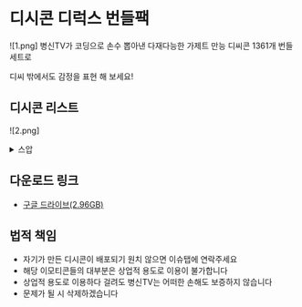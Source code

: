 ﻿# 디시콘 디럭스 번들팩
![1.png]
병신TV가 코딩으로 손수 뽑아낸 다재다능한 가제트 만능 디씨콘 1361개 번들 세트로 

디씨 밖에서도 감정을 표현 해 보세요!

## 디시콘 리스트
![2.png]
<details><summary>스압</summary>
<p>

1.  죠죠의기묘한디시콘
2. &lt;도깨비&gt; 깨비콘 통합
3. &lt;도깨비&gt; 깨비콘3
4. 101 디시콘 통합2
5. 1978411
6. 1세대 냥장콘 최신˛ver
7. 1정중한 사축콘
8. 2 칸장콘
9. 2017 달갤 케장콘
10. 2018롤드컵
11. 30참피콘
12. 30케장콘
13. 3D케장콘
14. 44빌런콘ver2
15. 586콘
16. 5등분 애니 1화
17. 5등분콘2
18. 5등분콘3
19. 6th 유댕콘
20. 6구축대와 홋포
21. 6월의 돌장콘
22. 765브라보콘
23. Aqours 내한 국뽕콘 v2
24. BB콘
25. BDZ콘
26. bt21콘
27. CB콘
28. CF 유댕콘!
29. DIO콘
30. Fate GO 만우절콘 ALTER
31. Fate GO 만우절콘 EXTRA
32. Friendship is Manly
33. Hoxycon 2
34. JANE콘 mk2
35. JBJ 수치플콘
36. jbj다용도콘
37. JohnCenaFace
38. K2병장콘 1~2차 합본
39. LGBT콘
40. LWA27움짤콘
41. M4A1의 해충박멸
42. MCU토르콘
43. MMD
44. NEW 벤 브로드콘 3
45. NEW 벤 브로드콘 4
46. NEW 벤 브로드콘 확장팩
47. NEW 빛 호 동 콘
48. New 유댕콘
49. New 유댕콘2
50. New 카구야님콘
51. NEW 통피
52. New윙콘up
53. new클장콘40 1
54. new클장콘40 2
55. node_modules
56. n설리콘
57. package-lock.json
58. package.json
59. PPAP콘
60. R6시즈 케장콘1 99개
61. R6시즈 케장콘2 42개
62. R6시즈 케장콘2 50개
63. re쯔장콘
64. RV콘
65. SNL 아이오아이 재등록
66. TT 갓죠콘16dx
67. V장콘
68. V장콘2
69. V장콘3
70. V콘
71. Walf 동방카츠콘
72. Walf 아이카츠1
73. Walf 아이카츠2
74. yarn.lock
75. ♥정세운콘♥
76. ♥정세운콘♥2
77. ㄷㅂㅂㅉ2
78. ㄹ엄콘
79. ㅌㅅㅌ
80. ㅌㅅㅌ2
81. 가렌콘
82. 가로쉬 돌장콘
83. 가브릴 드롭아웃I
84. 가브릴 드롭아웃II
85. 가윤이님
86. 가장 어두운 만와 콘
87. 가주콘
88. 간단 우중콘 7
89. 감동콘
90. 감정표현
91. 갓극기 모음
92. 갓극기와 친구들
93. 갓기머지콘 최종
94. 갓동콘
95. 강다니엘 꼬깔콘4
96. 강다니엘 덕콘
97. 강다니엘 케장콘 new
98. 강다니엘 콘
99. 강다니엘 콘2
100. 강다니엘 콘칩5
101. 강다니엘ㄳ콘
102. 강다니엘콘Beta
103. 강다니엘콘야3
104. 강다니엘콘콘콘
105. 강슬기통합
106. 강호의도리콘
107. 개구리 모음
108. 개구리콘 80선
109. 개꿀잼몰카케장콘
110. 개돼지콘
111. 개별소독정책
112. 개인사용ㅏㅏ
113. 개인용 고잠콘통합
114. 개인용 메모장콘
115. 개인용 케장콘
116. 개인용 통합몰카콘
117. 개인용 페페 V3
118. 개인용케쟝
119. 개정 레이디콘
120. 개정판씹타독구콘
121. 개좆데독구콘임시
122. 개편 탬탬콘 DLC 3개 합본
123. 갠구리
124. 갸갤 호도리 디시콘
125. 거미 3호
126. 거미 4호
127. 걸그룹여자친구1
128. 걸파스탬프콘48
129. 걸파카츠콘
130. 걸판카츠콘
131. 검~나웃긴콘
132. 게게겍 하린콘 통합
133. 게게겍의 하스스톤
134. 게이
135. 겐고로 검투사
136. 겐고로콘2
137. 격장콘 2016
138. 결경이콘2 (수정)
139. 경 찰 콘
140. 경고아이콘
141. 계란쥬리콘ver1
142. 계란쥬리콘ver2
143. 고란빵트립콘
144. 고백하는타카기양
145. 고오오급 사격케장콘
146. 고화질 팝팀에픽 수정
147. 곤충 좋은말콘
148. 골든가장콘
149. 곰갤슬기콘2
150. 공군디콘
151. 공군디콘2
152. 공평한국장콘
153. 공홈 레바콘
154. 국갤종합혀누콘
155. 국민기본콘
156. 국텐 카츠콘
157. 군갤콘
158. 군장콘
159. 군주콘
160. 굳건이콘V1
161. 귀여운 쥬쥬콘
162. 귀염뽀짝 아키콘
163. 귀염뽀짝 아키콘3
164. 균기콘모음1
165. 그 권총의 감성폭발 콘
166. 그 권총의 소녀감성 콘
167. 그냥만든케장콘
168. 그냥만든케장콘3
169. 그레모리2+흣짜콘
170. 그렘린과함께해요!
171. 극데메 움짤콘
172. 근로저스 6
173. 근본없는방도리콘3
174. 금은크리스탈콘 Alpha
175. 급식주먹콘
176. 급식충죠죠콘2
177. 긍정의 백금마스콘2
178. 기동거미 3호
179. 김민주 얼굴자랑콘
180. 김세정콘
181. 김세정콘11
182. 김세정콘12
183. 김세정콘13
184. 김세정콘2
185. 김세정콘3
186. 김세정콘9
187. 김소혜표정콘
188. 김재환 디시콘
189. 김재환 만두콘
190. 김재환 잡다콘
191. 김재환 착한련콘 통합
192. 김재환순얼해라2
193. 김채원 대유잼콘
194. 김채원 프듀통합콘 02
195. 김채원교수님콘1
196. 까마귀콘
197. 까마커콘
198. 깡깡깡
199. 깡시콘GX
200. 깡츠콘 49개 통합본
201. 깹이콘
202. 께꾸콘1
203. 꼬랑말콘
204. 꽉~ 담았다!
205. 꾸기콘
206. 꾸기콘2
207. 꾸라콘
208. 꾸라콘2
209. 꾸라콘3
210. 꾸라콘EX
211. 꿀빵 콘
212. 뀨헌콘
213. 나가토로 씨 콘
214. 나갤콘 2집Ver
215. 나갤콘 부두술사Ver
216. 나나히라 라인 한글콘
217. 나눔즈라아콘
218. 나리짤
219. 나리짤02
220. 나마쿠아콘 컬렉션 2
221. 나만당하는기만콘2
222. 나만쓰는믂장콘6
223. 나방콘 complete++
224. 나방콘 얼티밋+++
225. 나봉콘2
226. 나쁜말 데댕라콘
227. 나쁜말 에리이콘 Fin
228. 나코 귀를 기울이면콘
229. 나코 리얼리티콘1
230. 나코 베스트 통합콘
231. 나코 쇼콘 x 헐퀴
232. 나코 아이돌룸콘
233. 나코 주간아X에너지
234. 나코베스트 통합콘2
235. 나타센세 뮤즈콘
236. 나타센세 선샤인콘8
237. 나타콘 2
238. 나타콘 3
239. 나타콘 5
240. 나타콘 6
241. 나타콘 7
242. 나타콘 통합
243. 낙서소녀전선콘
244. 낚시콘
245. 남양븝유콘
246. 내가 쓸려고 만든 불법콘
247. 내가쓰려고만든포갤콘
248. 내가쓰려고만들
249. 내가쓸 5등분콘임
250. 냥냥콘3
251. 냥장콘bonus
252. 냥장콘encore
253. 냥장콘final
254. 냥장콘gift
255. 냥장콘special
256. 너굴나연콘
257. 너굴다현콘
258. 너굴맨
259. 너굴맨콘
260. 너굴미나콘
261. 너굴사나콘R
262. 너굴쯔위콘
263. 너굴콘!
264. 너무너무너무소혜콘
265. 너의 이름은콘2
266. 너의 이름은콘3
267. 너의이름은콘3
268. 네로콘
269. 네오 걸장콘 개정판
270. 네오 걸장콘 확장판
271. 녤니콘 통합
272. 녤디시콘
273. 논땅콘2
274. 놀란흑형콘
275. 농담액기스
276. 누렁이콘
277. 누이픅카
278. 눈물콘2
279. 뉴 땅장콘
280. 뉴 방도리 독구콘
281. 뉴 방장콘3
282. 뉴 컴공콘3
283. 뉴 하스스톤 잡짤
284. 뉴레벨콘
285. 뉴레벨콘2
286. 뉴레벨콘3
287. 뉴배그장콘
288. 뉴윙콘2up
289. 뉴윙콘3임
290. 뉴클장콘
291. 뉴턴센세 30참피콘 
292. 뉴호장콘
293. 느갤콘 99
294. 느그스티콘
295. 느그이름콘
296. 니노콘
297. 닌겐상콘 GIF
298. 닌겐상콘 HD
299. 닌겐상콘 아스트랄
300. 다니엘콘야
301. 다니엘콘야2
302. 다비리콘 II
303. 다시만든 쿄코콘!
304. 다크소울 제스처콘
305. 다크소울3 콘
306. 다크소울3콘콘
307. 다현콘1
308. 다현토끼콘1
309. 다현토끼콘2
310. 단간론파 V3 케장콘 4
311. 단간콘20
312. 달갤 네덕콘
313. 달갤 페그오콘 종합
314. 달달한 달타냥콘 확장팩
315. 달묘콘통합2
316. 달방33콘
317. 달의연인
318. 달의연인 뾰콘
319. 달장콘1
320. 담요다현콘EE
321. 닼갤콘
322. 닼소 디시콘
323. 대 호 동 콘
324. 대 호 동 콘 10
325. 대 호 동 콘 2
326. 대 호 동 콘 3
327. 대 호 동 콘 5
328. 대 호 동 콘 6
329. 대 호 동 콘 7
330. 대독일콘卐
331. 대소련콘
332. 대커닼쥬리콘
333. 대항해시대2
334. 대휘콘♥2
335. 댄나콘 ver2
336. 댓글B
337. 댕껄룩콘1
338. 댕댕이것저것
339. 댕댕이스까콘
340. 댕댕이콘
341. 댕댕콘 글자
342. 댕댕콘추천셋1
343. 댕댕콘추천셋2
344. 던갤콘2탄
345. 던붕이콘
346. 던전 밥
347. 던파 엔피씨콘 1
348. 던파 착한련콘2
349. 덤보콘통합1
350. 데바데 매튜콘
351. 데바데 매튜콘 V2
352. 데바데 메그콘
353. 데바데데데
354. 데바데잡탕콘2
355. 데바데착한련2
356. 데스티니차일드눈물콘
357. 데스파이콘
358. 데차 혼종콘 ACT3
359. 도깨비디시콘
360. 도깨비콘
361. 도마13 만화 디시콘
362. 도마13 만화 디시콘2
363. 도여니콘 1
364. 도하어빠콘3
365. 독구콘
366. 돌아온 리갤여신콘
367. 돌아온 클저카츠
368. 돌아온 펠장콘
369. 돌장콘 합본팩
370. 동기갤 통합콘2 확장판
371. 동물농장
372. 동방 매도콘
373. 동방 볼짤콘 대사모음
374. 동방 볼짤콘 표정모음
375. 동방 볼짤콘4
376. 동방 볼짤콘5
377. 동방 볼짤콘7
378. 동전콘1~3합본+
379. 동호갤콘
380. 동호디시콘
381. 동호배코콘
382. 동호배코콘2
383. 동호요거트콘
384. 돼지머지콘
385. 두부콘
386. 둡갤 둡장콘
387. 드라마 &lt;도깨비&gt; 깨비콘
388. 드라마&lt;도깨비&gt;깨비콘
389. 등산카페스페셜에디션
390. 디디엘씨콘
391. 디럭스 집요정콘
392. 디시콘 카운터
393. 따봉맨 콘
394. 땅장콘 2 DLC
395. 땅장콘 3 쓰리
396. 땅장콘 리마스터
397. 떼껄룩
398. 떼껄룩콘
399. 떼껄룽콘
400. 떽띠한 소혜콘
401. 떽커장콘
402. 뚝갤통합콘1
403. 뚝갤통합콘2
404. 뚠냥콘모음
405. 띠껍티콘
406. 띠껍티콘+
407. 띵박콘 GOLD
408. 라고 말합니다
409. 라비 쭐어콘2
410. 라이언전콘
411. 란코극장con
412. 랜드러너 셋째
413. 랜드러너와 친구들
414. 랜서니콘
415. 랩몬스터콘
416. 랫서팬더콘
417. 러블리즈 고란 무민
418. 러블리즈 류수정
419. 러블리즈 이것저것 2탄
420. 러블리즈 이것저것1탄!
421. 러블리즈 지수 벱솔
422. 러블리즈 케이
423. 러블리즈Ultimate
424. 러블리즈싱데렐라콘
425. 럽갤쟤콘2
426. 럽다5콘
427. 럽사캐콘
428. 럽사캐콘 두 번째
429. 럽장콘
430. 레인보우식스 착한련콘
431. 레진 여자친구 디시콘
432. 로게브콘DLC2 50ver
433. 로게브콘final
434. 로리츤콘2
435. 로보토미 직원 움짤콘
436. 로보토미 케장콘
437. 로스트타임X트와이스
438. 로오즈콘
439. 로코콘
440. 로코콘확장팩
441. 로코콘확장팩2
442. 롤챔콘2
443. 롤프콘2
444. 루딱이콘
445. 루세트쟝
446. 루아녹스콘통합
447. 르스쟝
448. 르스쟝2
449. 리 리콘1
450. 리 리콘2
451. 리듬돌죽콘
452. 리본콘上
453. 리붕콘
454. 리사수콘 피나클릿지
455. 리요콘
456. 리요콘 만우절
457. 리즈바이페 디시콘
458. 린린콘
459. 릴리콘DX
460. 마루야마 아야 ♪
461. 마마마 착한련콘
462. 마마무갤 디시콘
463. 마미손콘
464. 마법근육콘2
465. 마영전 뀨장콘
466. 마영전 뀨장콘 묶음
467. 마영전 댕댕이 디시콘
468. 마영전 만두이모티콘
469. 마요이 디시콘
470. 마을 주민콘
471. 마츠바라 카논 ❃
472. 마키 표정모음 2
473. 마키 표정모음 3
474. 마히로콘3
475. 만갤 만붕쿤콘 베타
476. 만두곰1
477. 만두콘 무료
478. 만두콘2
479. 만우절안톤콘
480. 만화콘5
481. 만화콘7
482. 만화콘8plus
483. 말많은 블랙핑크 디시콘
484. 망개콘!
485. 망개콘! 2
486. 망갤 린쟝 헤기콘 합본
487. 망갤린쟝콘RISE
488. 망겜방콘 최종
489. 매운맛 루나콘 ver5
490. 매운맛루나콘 ver4
491. 머장콘
492. 머쟝콘
493. 머펫쨩콘
494. 멍뭉콘S
495. 메구밍콘
496. 메두사 착한련콘
497. 메모장콘+
498. 메모콘
499. 메이드래곤 칸나
500. 메이플 히어로콘
501. 메인어 디시콘 2
502. 메인어콘 1
503. 메타몽 디시콘
504. 메타몽 디시콘2
505. 멘헤라 SD
506. 멘헤라 겨울
507. 멘헤라 움짤2
508. 멘헤라걸
509. 명박콘
510. 모기물렸다
511. 모기콘
512. 모던콘 실용회화
513. 모르겠어요콘
514. 모리모리
515. 모리모리2
516. 모모링콘
517. 모모링콘2
518. 목요일의 플루트 통합2
519. 목요일의 플루트4
520. 몬붕쿤콘 1
521. 몬스터헌터 월드콘
522. 몬스터헌터월드콘
523. 묘장콘!
524. 무드등콘 수정판
525. 무민콘 리뉴얼
526. 무빙바바
527. 무빙바바s2
528. 문과생콘 확장팩
529. 문과콘
530. 문과콘 2호
531. 문예부 착한련콘 통합판
532. 문재인 통합콘 오메가
533. 문재인대통령님디시콘
534. 물갤 나타2학년콘1
535. 물갤 나타3학년콘1
536. 물갤 나타마루비콘1
537. 물갤 선샤인콘5
538. 물갤 선샤인콘8
539. 물갤케장콘
540. 물거북 칼라완
541. 물리치료
542. 물리치료 통합
543. 물장콘 디 오리진
544. 물장콘 컬렉션 2
545. 물장콘 컬렉션 6
546. 물장콘 컬렉션 9
547. 뮤즈 착한련콘 4
548. 뮤즈 착한련콘 5
549. 뮤쿠아케장콘1
550. 미갤콘 ver1
551. 미년콘2
552. 미사모통합장콘
553. 미쿠다요 V3
554. 미투의여신콘
555. 민경훈콘3
556. 민수콘
557. 민트4컷콘25
558. 민트콘
559. 민현케장콘
560. 민현콘1
561. 민현콘2
562. 밀리시타 라인 스탬프 콘
563. 밀리시타움짤콘베타
564. 밀장콘NEW1
565. 바니콘01
566. 바바
567. 바비힐콘
568. 박수콘
569. 박우진 만두콘
570. 박우진케장콘
571. 박우진콘
572. 박원순과 이것저것
573. 박지훈 만두콘2
574. 박지훈 케장콘
575. 박지훈디시콘
576. 반공콘
577. 발디콘
578. 밤비짱콘
579. 밤비콘
580. 방갤콘1
581. 방갤콘2
582. 방도리 실패콘 v2
583. 방장콘 나머지 통합
584. 배 리 나 콘 3
585. 배그장콘 통합본
586. 배리더콘2
587. 배씨콘 8
588. 배씨콘 with 곰인형
589. 배진영 발챙이콘
590. 배진영케장콘
591. 배진영콘
592. 배추콘
593. 배코콘
594. 백묘 케장콘 통합본1
595. 백묘 케장콘 통합본2
596. 백묘카츠콘 통합1
597. 벨마갤찐빵콘
598. 벨마갤찐빵콘2
599. 벽람완장
600. 벽람항로 눈물콘2
601. 벽람항로디시콘 new
602. 벽람항로디시콘ver3
603. 벽람항로디시콘ver4
604. 벽람항로통합움짤콘2
605. 별나비
606. 별나비콘2
607. 병장용 호동콘 改
608. 보급형달장콘
609. 복
610. 복수자들 케장콘
611. 복수자들 케장콘2
612. 복수자들 케장콘3
613. 본인전용디시콘
614. 볼트 보이 A
615. 볼트 보이 D
616. 볼트 보이 통합콘
617. 볼트걸과 토도키군
618. 볼트보이
619. 봇치컬러즈통합
620. 부끄러움은 디시콘 2
621. 부쿠부콘mk3
622. 불타는콘
623. 붓싼콘
624. 붕괴 붕카츠콘 v1
625. 붕괴 붕카츠콘 v2
626. 붕괴3콘 슈퍼에디션
627. 붕괴3콘보너스에디션
628. 붕괴망가콘 ver2
629. 붕쿤콘remix
630. 브더 레피안젤콘 마스터
631. 브더 망몽콘1
632. 브더 브붕쿤콘 베타
633. 브더 워터보이즈1
634. 브더 위대한 브네상스
635. 브더 잡탕콘 A
636. 브더 저니
637. 브더 찐위일체콘 베타
638. 브륜콘2
639. 블렌디드 술장콘
640. 블소서연통합콘
641. 비공식 메이커콘 50
642. 비공식 메이커콘 50ㅡ2
643. 비공식케장콘99개통합
644. 비모콘 디럭스
645. 비비안콘
646. 비인가티나쟝콘
647. 빅바 동장콘
648. 빛 호 동 콘
649. 빛쥬리콘2
650. 빨간 마티즈콘
651. 빵떡콘 합본 1
652. 빵애니 스피드콘3
653. 뿔버섯콘
654. 사나갤러s 디시콘
655. 사나의콘2점1
656. 사나의콘3
657. 사나의콘6
658. 사도마조히즘콘
659. 사신짱드롭킥콘정식판
660. 사우스 파크 콘 2
661. 사이버망령콘
662. 사이버망령콘 언더테일에디션
663. 사이좋은 엘갤러2
664. 사이좋은 엘갤러3
665. 사장콘 2
666. 사장콘통합본
667. 사쿠라 쭈굴콘2
668. 사탄 콘
669. 새국갤국장콘
670. 샌재콘
671. 샤크소혜1 DLC1
672. 샤크소혜2 DLC1
673. 섀도우버스스까콘
674. 섀도우버스질답콘
675. 섀버콘
676. 섀장콘+
677. 섀장콘2
678. 서새봄콘
679. 서울노동자 플러스
680. 서울노동자콘4
681. 서인콘
682. 선샤인 볼짤콘 확장팩
683. 선샤인 착한련콘
684. 선샤인 착한련콘 3
685. 선샤인 착한련콘 4
686. 선샤인 착한련콘 5
687. 세나착한련콘 통합 02
688. 세나케장콘 통합 01
689. 세라장기요움8쩜5
690. 세운리틀걸콘
691. 세장콘
692. 센터하자황민현
693. 소녀전선 SD콘1
694. 소녀전선 디시콘 최종
695. 소녀전선 디시콘 최종2
696. 소녀전선 무빙콘
697. 소녀전선 믹스콘♪
698. 소녀전선 애니콘
699. 소녀전선 연필콘2
700. 소녀전선 찰떡콘
701. 소녀전선 캘리코콘
702. 소녀전선 케장콘 1
703. 소녀전선 케장콘 넘버通
704. 소녀전선 케장콘 넘버원
705. 소녀전선거미콘
706. 소녀전선뉴비응대콘투
707. 소녀전선만화콘2
708. 소녀전선믹스콘
709. 소녀전선콘추가
710. 소붕쿤콘
711. 소아온3기콘
712. 소오녀전선솦모콘
713. 소오녀전선솦모콘2
714. 소울워커 통합콘
715. 소울워커 통합콘2
716. 소장콘1
717. 소전 공식콘 한글버전
718. 소전 그림판콘 +
719. 소전 데스피그콘
720. 소전 띠껍티콘 플러스
721. 소전 병장K2콘
722. 소전 전술요정콘
723. 소전 채색콘 3
724. 소전악동콘
725. 소전카츠콘1
726. 소중한기억콘
727. 소혜콘리뉴얼
728. 손채영 콘
729. 솜검콘2
730. 쇼죠젠센 케장콘
731. 수녀
732. 수확제 달타냥콘
733. 순멕콘
734. 술장콘 new 1판
735. 술장콘vol5
736. 슈가맨 유댕콘
737. 스고이콘
738. 스까콘30
739. 스댕라콘 50ver
740. 스도리카 케장콘
741. 스도리카 케장콘2
742. 스마갤콘
743. 스마갤콘2
744. 스위스다현콘
745. 스카프곰
746. 스타워즈 명장면 콘
747. 스타콘+
748. 스투 착한련콘
749. 스폰지밥콘
750. 스푸키즈
751. 스푸키즈 유식대장
752. 슥지콘1
753. 슥지콘2+b
754. 슬갸콘 수정
755. 슬갸콘2
756. 슬기콘
757. 슬픈 개구리 페페 
758. 슬픈 개구리 페페2
759. 슬픈 고양이콘
760. 슬픈개구리 페페 완전판
761. 슬픈개구리콘
762. 슻붕쿤 콘
763. 슼갤댕댕콘수정
764. 시공수장티콘
765. 시끌별 라무콘V2
766. 시나모롤 스까
767. 시장콘
768. 신 롭갤콘 1
769. 신 롭갤콘 2
770. 신 확팩 대비 디시콘
771. 신기한 고양이 큐쨩
772. 신데마스 볼짤 2
773. 신돈
774. 신침착맨통합콘5
775. 신카이 마코토
776. 실용레벨콘
777. 실용레벨콘2차
778. 실장석콘
779. 싫은말콘
780. 심영
781. 심해서함 1
782. 심해서함콘
783. 쌍욕콘
784. 쓰고싶어만든옴걸콘
785. 씨벌탱!
786. 씹덕콘2018 5월11일
787. 씹타 밀붕쿤콘
788. 아갤콘리부트개조판
789. 아갤콘올스타즈vol 2
790. 아갤한자콘
791. 아갤한자콘2
792. 아는다현콘
793. 아는토끼콘
794. 아는형님 러블리즈콘3
795. 아린콘2
796. 아무도안쓸 소전콘
797. 아미고 유정콘
798. 아스날콘 50장
799. 아야콘 2
800. 아오바콘
801. 아옷치
802. 아이깡츠 1
803. 아이깡츠 2
804. 아이돌룸울와이모티콘
805. 아이마스 만족콘
806. 아이마스 피자콘
807. 아이마스갤콘
808. 아이마스케장콘03
809. 아이오아이 무대사콘
810. 아이오아이 아는형님콘
811. 아이오아이 아미고TV콘
812. 아이오아이 유닛
813. 아이즈원 멤버콘
814. 아이즈원 최예나콘3
815. 아이즈원 케장콘
816. 아이즈원 포상콘
817. 아이즈원시티콘 01
818. 아이즈원츄2화디씨콘
819. 아이즈원콘MK5
820. 아이카츠 움짤
821. 아이카츠 움짤2
822. 아이카츠콘EX
823. 아카가 없찐콘
824. 아콩콘
825. 아쿠아콘 5탄
826. 아쿠아콘2
827. 아쿠아콘3
828. 아쿠아콘6
829. 아탈콘
830. 아탈콘 2
831. 아하아하맨콘
832. 아함따크 01
833. 악동 리베롤콘
834. 악마 호무라콘
835. 악플방지콘
836. 안장콘
837. 안좋은말콘
838. 안팽이콘 + 임시
839. 안형섭 착한련콘
840. 앙갤용 개추콘
841. 앙스타 좋은말콘 업뎃
842. 앙스타게장콘
843. 앙스타게장콘2
844. 앙스타만쥬
845. 앙장콘
846. 앙장콘통합01
847. 앙장콘통합02
848. 애니마스콘3
849. 애니윙콘
850. 애붕이콘
851. 애잔한 개구리 김민주
852. 앨런 다비리콘
853. 앱글 방장콘 통합
854. 앳여콘2
855. 야갤
856. 야갤만화
857. 야숨콘 version3
858. 얍얍콘2
859. 어둠의 메갈리아
860. 어릴 스까콘
861. 어메이징 하스스톤
862. 어버이연합콘
863. 어부콘
864. 어부콘v2
865. 어탐콘3
866. 언ㅡ오피샬 집요정콘 1
867. 언더테일 시청콘
868. 언더테일2
869. 언더테일콘
870. 언지원콘re
871. 엄마콘 소프트체인지
872. 엄예나연콘
873. 에라토호 콘
874. 에리디시콘1
875. 에리이콘 2
876. 에반쟝콘
877. 에브리맨
878. 에비츄콘
879. 에픽세븐 움짤콘
880. 엑박콘
881. 엘소드 착한련콘
882. 엘소드 착한련콘2
883. 엘소드 케장콘
884. 엘소드 케장콘 2
885. 엘소드 하자
886. 엘소드쭐어콘2
887. 엠갤맛 삼국지콘
888. 엠갤맛아이즈원콘4B
889. 엠갤맛아이즈원콘5
890. 엠갤맛아이즈원콘6
891. 엠드컵 콘
892. 여로 콘
893. 여친갤 대충쓰는콘。
894. 여친갤 머지콘
895. 여친갤 멤버콘2
896. 여친갤 멤버콘3。
897. 여친갤 멤버콘4
898. 여친갤 설리콘
899. 여친갤 신비엄지콘
900. 여친갤 움짤콘1
901. 여친갤 움짤콘2
902. 여친갤 일반동사콘
903. 여친갤 케장콘좋은말콘
904. 여학생시리즈
905. 연습생갤러리콘
906. 연습생갤콘
907. 연습생갤콘2
908. 옃갤노력콘과설리콘
909. 예리미콘2
910. 예토찐따콘2
911. 오등분콘4
912. 오라방콘
913. 오마이걸 반하나콘
914. 오마이걸디시콘2
915. 오버로드 케장콘
916. 오버로드콘 plus
917. 오버워치 개비스콘
918. 오버콘 1호
919. 오피셜 아울콘 첫번째
920. 오피셜 케장콘1
921. 오피셜 케장콘2
922. 오피셜 케장콘3
923. 오피셜 케장콘4
924. 오피셜 케장콘5 재업
925. 오피셜 케장콘6
926. 오피셜케장콘1~6통합
927. 옹콘2
928. 옹콘3
929. 와!
930. 와우체고
931. 요정시간콘
932. 우리원콘+
933. 우리핵
934. 우리핵만능움짤콘
935. 우시콘 슈퍼
936. 우에노 선배 2
937. 우울개구리
938. 우울개구리30
939. 움자매콘
940. 움직이는 야생콘 
941. 움직이는 희키콘
942. 움직이는개구리
943. 움직이는뿅갤콘!수정
944. 움직이는참피콘
945. 워너원 김재환콘
946. 워너원강다니엘콘
947. 워너원고2
948. 워너원디시콘
949. 원아페젝콘
950. 원조참피콘
951. 웦콘 4
952. 위꼴콘
953. 윙갤너굴콘
954. 윙깅콘합1
955. 윙크콘합콘2
956. 유가미콘2
957. 유댕콘
958. 유동도라에몽콘
959. 유루캠 애니콘
960. 유루캠 움짤 Δ 콘
961. 유선호 착한련콘 2
962. 유적이 가족이 된 콘
963. 유정콘
964. 유정콘2
965. 윤소림콘
966. 윳코극장con
967. 윽액윽액1+2
968. 은냥콘
969. 은지원 쁘앱콘
970. 읍읍
971. 응팔 댕댕이콘
972. 응팔 댕댕콘
973. 응팔 시바콘
974. 이과콘
975. 이국주 감칠맛
976. 이국주 볼케이노맛
977. 이대휘콘
978. 이리야콘 액기스
979. 이리야콘2
980. 이리야콘3
981. 이상한 언더테일 디시콘
982. 이승윤콘
983. 이야기를 잘 들어주는 콘
984. 익스트림술장콘
985. 인간 그만두는콘
986. 일뽕박살콘
987. 일상 하카세 2
988. 일자눈콘 Ver1
989. 자기과시 콘
990. 자기과시+애미과시
991. 작전파이널
992. 잡 크퀘콘
993. 잡 크퀘콘 2
994. 장원영 통합디시콘
995. 장원영 통합디시콘2
996. 장혜다람이
997. 재규어콘
998. 정갤콘
999. 정갤콘 2
1000. 정세운케장콘 통합
1001. 정세운케장콘통합2
1002. 정세운콘2
1003. 정세운포뇨디시콘
1004. 정신오염콘
1005. 정중한물갤콘!!
1006. 정채연 디시콘
1007. 제비제콘
1008. 제비제콘2
1009. 젝닝맨콘1
1010. 젝닝맨콘2
1011. 젝뽀콘
1012. 젭케장콘2
1013. 조선콘
1014. 조센콘 1+2합본+3 99개
1015. 조센콘 6
1016. 조유리 통합콘2
1017. 조유리디시콘01
1018. 존 시나 + 기타
1019. 좀비랜드사가콘
1020. 종합 꿀깅 콘
1021. 좋은냥콘A
1022. 좋은말콘
1023. 좋은말콘 스페셜 에디션
1024. 죠타로 콘
1025. 주간아이돌 아린콘
1026. 주간아이돌아이오아이
1027. 주갤용 케장콘 01
1028. 주과장
1029. 주디콘
1030. 주문토끼샤로콘
1031. 주붕콘 Beta
1032. 주시콘
1033. 주시콘2
1034. 주식투자케장콘v2
1035. 주아돌러블리즈콘
1036. 주토 케장콘 1앤2 합본
1037. 주토피아
1038. 죽순콘
1039. 죽창콘
1040. 준수콘
1041. 준수콘2
1042. 준수콘3
1043. 줍줍녤디시콘
1044. 중갤디펜스콘
1045. 중갤디펜스콘2
1046. 즉당콘 세트
1047. 지수콘1
1048. 지쟈스콘
1049. 집요정콘
1050. 집요정콘  2
1051. 집요정콘 4
1052. 집요정콘EX
1053. 짬뽕케장콘30
1054. 짭걸루콘
1055. 짱구움짤콘
1056. 쩩스키콘3
1057. 쩩스키콘4
1058. 쭐어 그체콘
1059. 찌그러진 개구리+
1060. 찌그러진개구리콘 ver2
1061. 찌그러진개구리콘v3
1062. 찌그러진페페하이재킹
1063. 차칸트콘수정
1064. 착한 미년콘2
1065. 착한JBJ콘2
1066. 착한나연콘v4
1067. 착한녤콘
1068. 착한둡콘 시즌2
1069. 착한련 나쁜말콘
1070. 착한련콘
1071. 착한련콘 다현 수정본
1072. 착한련콘 던파1 완성
1073. 착한련콘 븝미 에디션
1074. 착한련콘 소녀전선판+
1075. 착한련콘 소전 에디션
1076. 착한련콘 유댕ver
1077. 착한련콘 유댕ver 2
1078. 착한련콘 조이
1079. 착한련콘 쯔위
1080. 착한련콘 채영 ver3
1081. 착한련콘2
1082. 착한모코콘 통합
1083. 착한방콘47
1084. 착한배콘5
1085. 착한세운콘
1086. 착한세운콘+케장콘
1087. 착한옹콘
1088. 착한우진콘2
1089. 착한윙콘ver2
1090. 착한종현콘
1091. 착한케콘
1092. 착한현콘
1093. 참피 움짤 03
1094. 참피콘 DLC
1095. 참피콘 디럭스
1096. 참피콘 스탠드 얼론
1097. 참피콘 시즌 패스
1098. 참피콘 점블
1099. 참피콘3
1100. 채영콘+
1101. 챈오후콘EX
1102. 챙갤콘
1103. 챙장콘 통합콘
1104. 챠링 미라이콘 v2
1105. 처녀충콘 디럭스
1106. 철구콘♥
1107. 철모티콘!2
1108. 철부지 소녀 단이　
1109. 철장콘
1110. 철장콘 세번째 1
1111. 철장콘2
1112. 철장콘스페셜에디션
1113. 철장콘얼티밋
1114. 쵀신캐장콘 
1115. 쵀신케장콘3
1116. 최예나콘합본
1117. 최유댕콘3
1118. 최유정 수학여행
1119. 최유정커멋콘ver1
1120. 춘전4
1121. 춤추는멍멍이콘
1122. 츠유콘
1123. 치바 에리이 붐바야콘
1124. 카시코이요하네콘
1125. 카오게이
1126. 카쿄인 콘
1127. 칸장콘改5쩜75
1128. 칸코레 99 개콘
1129. 칸코레 99 개콘 2
1130. 칸코레 고추병신
1131. 칸코레 유보트
1132. 칸코레 키요시모
1133. 칸코레움짤
1134. 캣버그!
1135. 캣벅
1136. 캣츠볼
1137. 커여움끝판왕 유정2
1138. 커여움끝판왕유정
1139. 커장콘
1140. 컴붕콘 Rev1
1141. 케모노프렌즈 잡탕콘2
1142. 케모티콘
1143. 케모프움짤통합콘1
1144. 케이온 움짤콘2
1145. 케장콘
1146. 케장콘 10
1147. 케장콘 11
1148. 케장콘 12
1149. 케장콘 5
1150. 케장콘 6
1151. 케장콘 7
1152. 케장콘 8
1153. 케장콘 9
1154. 케장콘 리마스터
1155. 케장콘 만듬
1156. 케장콘 모음1
1157. 케장콘 모음2
1158. 케장콘 알짜배기콘
1159. 케장콘 액기스
1160. 케장콘 조선 에디션1
1161. 케장콘 추가
1162. 케장콘 추가 2
1163. 케장콘 추가 3
1164. 케장콘 콜렉션 6 new
1165. 케장콘 크루세이더즈 2
1166. 케장콘 통합본
1167. 케장콘2
1168. 케장콘3
1169. 케장콘4
1170. 케장콘통합 2
1171. 케장콘통합 3
1172. 케장콘통합 오 재업
1173. 케장콘프라이빗에디션
1174. 케장콘핑크에디션
1175. 켄타깅콘
1176. 켄타카츠콘2
1177. 코바야시네 메이드래곤
1178. 코요미 콘
1179. 코인독구콘
1180. 코인명사콘3
1181. 코지마콘
1182. 코코로콘 2
1183. 쿄모티콘
1184. 쿄모티콘 2탄
1185. 쿠쿠리 50개 플러스
1186. 쿠파+부끄콘
1187. 쿨라인콘
1188. 쿰척콘
1189. 쿼터갓도리콘 2
1190. 퀸권콘feat성종
1191. 큡즈콘ver2
1192. 큡즈콘ver4 유선호
1193. 크갤콘
1194. 크린본가
1195. 크보감독
1196. 크케장콘
1197. 크케장콘2
1198. 크케장콘3
1199. 크케카츠 시즌1
1200. 크퀘 시즌2 케장콘
1201. 크퀘그림판콘
1202. 크퀘그림판콘2
1203. 크퀘노오오력콘2+
1204. 크퀘이모티콘
1205. 큰스톰콘
1206. 클갤QQ콘v2
1207. 클갤실전압축답변콘5
1208. 클갤콘통합패키지2
1209. 클갤티나콘
1210. 클로저스 정복콘
1211. 클로저스 착한련콘v2a
1212. 클로저스 콘
1213. 클로저스 혼종디시콘1
1214. 클저 공홈콘
1215. 클저 노오오력콘 1
1216. 키배도우미 베타
1217. 키배콘 리메이크
1218. 타노시콘
1219. 타입문혼종콘임
1220. 타카기콘
1221. 타카기콘3th
1222. 탈갤달장콘
1223. 태극콘 gif수정본
1224. 태진아 콘
1225. 태진아콘
1226. 테레사 짭 착한련콘
1227. 테리어몬
1228. 테미 기여어!
1229. 테장콘 IV
1230. 토갤 우주세기콘 최종판
1231. 토갤콘 모음집
1232. 토깽이콘2
1233. 토마스콘
1234. 토토가콘
1235. 톨피콘 라스트
1236. 통합 집요정콘
1237. 통합 혜련콘
1238. 통합둘기콘
1239. 통합소울워커 참참콘
1240. 통합월장콘 6
1241. 트간아콘
1242. 트럼프콘
1243. 트와이스 샤샤샤 디시콘
1244. 트와이스갤콘
1245. 트와이스디시콘
1246. 트와이스케장콘 트장콘
1247. 특촬케장콘에그제이드
1248. 틀딱콘
1249. 티장콘2
1250. 팅게콘 Ex
1251. 파오우르무콘
1252. 파이날 특촬케장콘 1
1253. 파이싸콘
1254. 파자마다현콘
1255. 파티앵무새
1256. 판다독 무료
1257. 판린콘 리뉴얼
1258. 판크린콘
1259. 팝콘콘
1260. 팝콘팝콘
1261. 팝팀에픽
1262. 팬더뇸
1263. 퍙갤 합본콘 ver 1
1264. 페도는신고하자☆
1265. 페러렐콘
1266. 페이트디시콘1
1267. 페이트움짤모음
1268. 포뇨랑세운콘
1269. 포레스트뀨렘콘
1270. 포켓몬 개구리
1271. 포켓몬도배콘 썬문+a
1272. 폭심만만 데이브 코삭콘
1273. 폽핀 방장콘 통합
1274. 푸치푸치
1275. 프듀101 김세정콘ver2
1276. 프듀101김소혜디시콘
1277. 프듀2 먼스콘
1278. 프듀48 미우콘
1279. 프듀48 배윤정콘
1280. 프로듀스101 갤러리
1281. 프로듀스101 갤러리v6
1282. 프로듀스48 프붕쿤콘
1283. 프로미스나인 이새롬
1284. 프리야콘
1285. 프리좋은말
1286. 프리좋은말2
1287. 프리즈마 이리야
1288. 프리즈마 이리야2
1289. 프리즈마 이리야3
1290. 프붕이콘 베타
1291. 플래티넘 스타즈
1292. 핑구콘
1293. 핑구콘2
1294. 하나요 표정모음1
1295. 하린콘 1~3통합
1296. 하성운콘 
1297. 하스 얼굴콘 통합
1298. 하스스톤
1299. 하스스톤 1등콘
1300. 하스스톤 말풍선콘
1301. 하스스톤 상어팀콘
1302. 하스스톤 여관주인
1303. 하스스톤 영웅 얼굴
1304. 하스스톤 움짤들
1305. 하스스톤 움짤콘
1306. 하스스톤 인성질 움짤콘
1307. 하스스톤 잡짤 ver스까
1308. 하스스톤 잡짤들
1309. 하스스톤 항복 움짤콘
1310. 하슬라GIF콘ver1
1311. 하얀고양이 大통합콘
1312. 한자콘
1313. 한자확장콘
1314. 함장콘
1315. 함장콘 2
1316. 핫 산 콘
1317. 해끠콘2
1318. 해명콘
1319. 해축 세레머니콘
1320. 해충콘 주말예능
1321. 해피투게더 사나콘
1322. 햄장콘 합본팩2
1323. 헤세 움짤콘 레전드 1
1324. 혀누콘2
1325. 혐분논란
1326. 혐장콘
1327. 혜원과 광배사이 2
1328. 혜장콘
1329. 혜장콘2
1330. 호동콘 리뉴얼
1331. 혼모노콘
1332. 혼밥충콘
1333. 혼케모노콘
1334. 홍짱짱콘2018
1335. 화방녀콘2
1336. 화사 대축제
1337. 화사콘
1338. 황녀콘
1339. 황민현갤콘2
1340. 황민현콘
1341. 황족첼시 디시콘
1342. 후전드 이승우 디시콘
1343. 훔바콘
1344. 흑린이콘
1345. 흑잔콘
1346. 흔들어라 자리야콘
1347. 흙수저 오구 확장
1348. 흙수저 프렌즈
1349. 흠터레스팅콘 패치판
1350. 흠터레스팅콘 헌정판
1351. 흣짜+그레모리콘
1352. 희노애락 만능댕댕콘
1353. 희키만화콘
1354. 히어로물 명장면 콘 2
1355. 히어로즈 스프레이
1356. 히카리오 카자시테
1357. 히트콘
1358. 히트콘2
1359. 힌갬콘
1360. 힌갬콘2
1361. 힢장콘
</p>
</details>

## 다운로드 링크
* [구글 드라이브(2.96GB)](https://drive.google.com/file/d/1iVdo1jQUjABMfaUpLy6LAQSaJRaquDn3/view?usp=sharing)

## 법적 책임
* 자기가 만든 디시콘이 배포되기 원치 않으면 이슈탭에 연락주세요
* 해당 이모티콘들의 대부분은 상업적 용도로 이용이 불가합니다
* 상업적 용도로 이용하다 걸려도 병신TV는 어떠한 손해도 보증하지 않습니다
* 문제가 될 시 삭제하겠습니다

